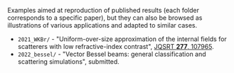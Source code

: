 Examples aimed at reproduction of published results (each folder corresponds to a specific paper), but they can also be browsed as illustrations of various applications and adapted to similar cases.
* `2021_WKBr/` - "Uniform-over-size approximation of the internal fields for scatterers with low refractive-index contrast", [JQSRT **277**, 107965](http://doi.org/10.1016/j.jqsrt.2021.107965).
* `2022_bessel/` - "Vector Bessel beams: general classification and scattering simulations", submitted.